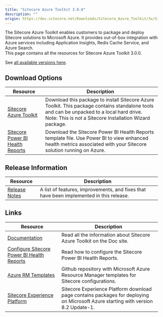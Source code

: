 ```yaml
---
title: "Sitecore Azure Toolkit 3.0.0"
description: ""
origin: https://dev.sitecore.net/Downloads/Sitecore_Azure_Toolkit/3x/Sitecore_Azure_Toolkit_300.aspx
---
```


The Sitecore Azure Toolkit enables customers to package and deploy Sitecore solutions to Microsoft Azure. It provides out-of-box integration with Azure services including Application Insights, Redis Cache Service, and Azure Search.\
This page contains all the resources for Sitecore Azure Toolkit 3.0.0.

See [all available versions here](/downloads/Sitecore_Azure_Toolkit).

## Download Options

 | Resource | Description |
 | --- | --- |
 | [Sitecore Azure Toolkit](https://scdp.blob.core.windows.net/downloads/Sitecore%20Azure%20Toolkit/3x/Sitecore%20Azure%20Toolkit%20300/Secure/Sitecore%20Azure%20Toolkit%203.0.0-r02547.1547.zip) | Download this package to install Sitecore Azure Toolkit. This package contains standalone tools and can be unpacked to a local hard drive. Note: This is not a Sitecore Installation Wizard package. |
 | [Sitecore Power BI Health Reports](https://scdp.blob.core.windows.net/downloads/Sitecore%20Azure%20Toolkit/2x/Sitecore%20Azure%20Toolkit%20200/Secure/Sitecore%20Power%20BI%20Health%20Reports.pbit) | Download the Sitecore Power BI Health Reports template file. Use Power BI to view enhanced health metrics associated with your Sitecore solution running on Azure. |

## Release Information

 | Resource | Description |
 | --- | --- |
 | [Release Notes](/downloads/Sitecore_Azure_Toolkit/3x/Sitecore_Azure_Toolkit_300/Release_Notes) | A list of features, improvements, and fixes that have been implemented in this release. |

## Links

 | Resource | Description |
 | --- | --- |
 | [Documentation](https://doc.sitecore.com/developers/sat/30/sitecore-azure-toolkit/en/index-en.html) | Read all the information about Sitecore Azure Toolkit on the Doc site. |
 | [Configure Sitecore Power BI Health Reports](https://doc.sitecore.com/developers/91/sitecore-experience-management/en/configure-sitecore-power-bi-health-reports.html) | Read how to configure the Sitecore Power BI Health Reports. |
 | [Azure RM Templates](https://github.com/Sitecore/Sitecore-Azure-Quickstart-Templates) | Github repository with Microsoft Azure Resource Manager templates for Sitecore configurations. |
 | [Sitecore Experience Platform](/downloads/Sitecore_Experience_Platform) | Sitecore Experience Platform download page contains packages for deploying on Microsoft Azure starting with version 8.2 Update-1. |
